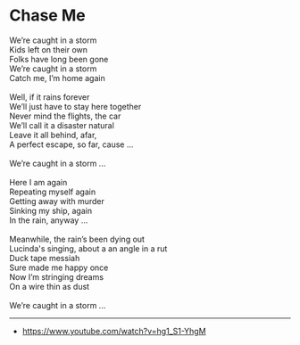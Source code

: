 # Chase Me

We’re caught in a storm\
Kids left on their own\
Folks have long been gone\
We’re caught in a storm\
Catch me, I’m home again\
\
Well, if it rains forever\
We’ll just have to stay here together\
Never mind the flights, the car\
We’ll call it a disaster natural\
Leave it all behind, afar,\
A perfect escape, so far, cause ...\
\
We’re caught in a storm ...\
\
Here I am again\
Repeating myself again\
Getting away with murder\
Sinking my ship, again\
In the rain, anyway ...\
\
Meanwhile, the rain’s been dying out\
Lucinda's singing, about a an angle in a rut\
Duck tape messiah\
Sure made me happy once\
Now I’m stringing dreams\
On a wire thin as dust\
\
We’re caught in a storm ...


---
- https://www.youtube.com/watch?v=hg1_S1-YhgM
